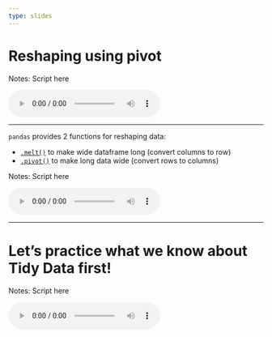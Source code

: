 ```yaml
---
type: slides
---
```


# Reshaping using pivot

Notes: Script here

<html>

<audio controls >

<source src="placeholder_audio.mp3" />

</audio>

</html>

---

`pandas` provides 2 functions for reshaping data:

  - <a href="https://pandas.pydata.org/docs/reference/api/pandas.melt.html" target="_blank">`.melt()`</a>
    to make wide dataframe long (convert columns to row)
  - <a href="https://pandas.pydata.org/pandas-docs/stable/reference/api/pandas.DataFrame.pivot.html" target="_blank">`.pivot()`</a>
    to make long data wide (convert rows to columns)

Notes: Script here

<html>

<audio controls >

<source src="placeholder_audio.mp3" />

</audio>

</html>

---

# Let’s practice what we know about Tidy Data first\!

Notes: Script here

<html>

<audio controls >

<source src="placeholder_audio.mp3" />
